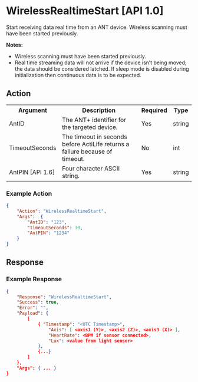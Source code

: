 # WirelessRealtimeStart [API 1.0]

Start receiving data real time from an ANT device. Wireless scanning must have been started previously.

**Notes:**

* Wireless scanning must have been started previously.
* Real time streaming data will not arrive if the device isn’t being moved; the data should be considered latched.  If sleep mode is disabled during initialization then continuous data is to be expected.

## Action

<table>
  <tr>
    <th>Argument</th>
    <th>Description</th>
    <th>Required</th>
    <th>Type</th>
  </tr>
  <tr>
    <td>AntID</td>
    <td>The ANT+ identifier for the targeted device.</td>
    <td>Yes</td>
    <td>string</td>
  </tr>
  <tr>
    <td>TimeoutSeconds</td>
    <td>The timeout in seconds before ActiLife returns a failure because of timeout.</td>
    <td>No</td>
    <td>int</td>
  </tr>
  <tr>
    <td>AntPIN [API 1.6]</td>
    <td>Four character ASCII string.</td>
    <td>Yes</td>
    <td>string</td>
  </tr>
</table>

### Example Action
```JSON
{
    "Action": "WirelessRealtimeStart",
    "Args":  {
        "AntID": "123",
        "TimeoutSeconds": 30,
        "AntPIN": "1234"
    }
}
```
## Response

### Example Response
```JSON
{
    "Response": "WirelessRealtimeStart",
    "Success": true,
    "Error": "",
    "Payload": {
        [
            { "Timestamp": "<UTC Timestamp>",
                "Axis": [ <axis1 (Y)>, <axis2 (Z)>, <axis3 (X)> ],
                "HeartRate": <BPM if sensor connected>,
                "Lux": <value from light sensor>
            },
            {...}
        ]
    },
    "Args": { ... }
}
```